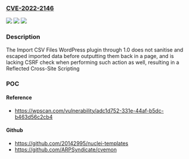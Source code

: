 ### [CVE-2022-2146](https://cve.mitre.org/cgi-bin/cvename.cgi?name=CVE-2022-2146)
![](https://img.shields.io/static/v1?label=Product&message=Import%20CSV%20Files&color=blue)
![](https://img.shields.io/static/v1?label=Version&message=n%2Fa&color=blue)
![](https://img.shields.io/static/v1?label=Vulnerability&message=CWE-352%20Cross-Site%20Request%20Forgery%20(CSRF)&color=brighgreen)

### Description

The Import CSV Files WordPress plugin through 1.0 does not sanitise and escaped imported data before outputting them back in a page, and is lacking CSRF check when performing such action as well, resulting in a Reflected Cross-Site Scripting

### POC

#### Reference
- https://wpscan.com/vulnerability/adc1d752-331e-44af-b5dc-b463d56c2cb4

#### Github
- https://github.com/20142995/nuclei-templates
- https://github.com/ARPSyndicate/cvemon

